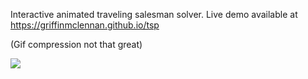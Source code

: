 Interactive animated traveling salesman solver. Live demo available at https://griffinmclennan.github.io/tsp

(Gif compression not that great)

![](https://raw.githubusercontent.com/GriffinMcLennan/tsp/master/src/Assets/tutorial.gif)
